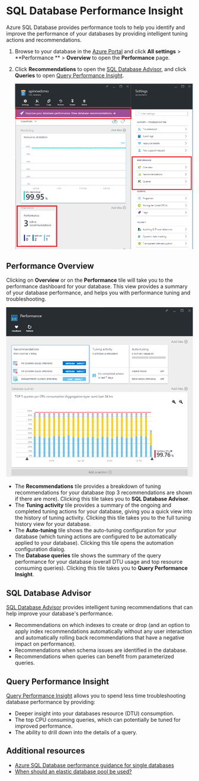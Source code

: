 <properties 
   pageTitle="Azure SQL Database Performance Insight | Azure" 
   description="The Azure SQL Database provides performance tools to help you identify areas that can improve current query performance." 
   services="sql-database" 
   documentationCenter="" 
   authors="stevestein" 
   manager="jhubbard" 
   editor="monicar"/>

<tags
   ms.service="sql-database"
   ms.date="07/19/2016"
   wacn.date="05/23/2016"/>

# SQL Database Performance Insight

Azure SQL Database provides performance tools to help you identify and improve the performance of your databases by providing intelligent tuning actions and recommendations. 

1. Browse to your database in the [Azure Portal](http://portal.azure.cn) and click **All settings** > **Performance ** > **Overview** to open the **Performance** page. 


2. Click **Recommendations** to open the [SQL Database Advisor](#sql-database-advisor), and click **Queries** to open [Query Performance Insight](#query-performance-insight).

    ![View Performance](./media/sql-database-performance/entries.png)



## Performance Overview

Clicking on **Overview** or on the **Performance** tile will take you to the performance dashboard for your database. This view provides a summary of your database performance, and helps you with performance tuning and troubleshooting. 

![Performance](./media/sql-database-performance/performance.png)

- The **Recommendations** tile provides a breakdown of tuning recommendations for your database (top 3 recommendations are shown if there are more). Clicking this tile takes you to **SQL Database Advisor**. 
- The **Tuning activity** tile provides a summary of the ongoing and completed tuning actions for your database, giving you a quick view into the history of tuning activity. Clicking this tile takes you to the full tuning history view for your database.
- The **Auto-tuning** tile shows the auto-tuning configuration for your database (which tuning actions are configured to be automatically applied to your database). Clicking this tile opens the automation configuration dialog.
- The **Database queries** tile shows the summary of the query performance for your database (overall DTU usage and top resource consuming queries). Clicking this tile takes you to **Query Performance Insight**.



## SQL Database Advisor


[SQL Database Advisor](/documentation/articles/sql-database-advisor/) provides intelligent tuning recommendations that can help improve your database's performance. 

- Recommendations on which indexes to create or drop (and an option to apply index recommendations automatically without any user interaction and automatically rolling back recommendations that have a negative impact on performance).
- Recommendations when schema issues are identified in the database.
- Recommendations when queries can benefit from parameterized queries.




## Query Performance Insight

[Query Performance Insight](/documentation/articles/sql-database-query-performance/) allows you to spend less time troubleshooting database performance by providing:

- Deeper insight into your databases resource (DTU) consumption. 
- The top CPU consuming queries, which can potentially be tuned for improved performance. 
- The ability to drill down into the details of a query. 


## Additional resources

- [Azure SQL Database performance guidance for single databases](/documentation/articles/sql-database-performance-guidance/)
- [When should an elastic database pool be used?](/documentation/articles/sql-database-elastic-pool-guidance/)
